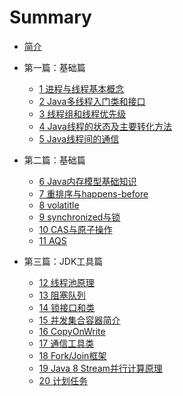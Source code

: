 # Summary

- [简介](README.md)

* 第一篇：基础篇
  * [1 进程与线程基本概念](./article/01/1.md)
  * [2 Java多线程入门类和接口](./article/01/2.md)
  * [3 线程组和线程优先级](./article/01/3.md)
  * [4 Java线程的状态及主要转化方法](./article/01/4.md)
  * [5 Java线程间的通信](./article/01/5.md)

* 第二篇：基础篇
  * [6 Java内存模型基础知识](./article/02/6.md)
  * [7 重排序与happens-before](./article/02/7.md)
  * [8 volatitle](./article/02/8.md)
  * [9 synchronized与锁](./article/02/9.md)
  * [10 CAS与原子操作](./article/02/10.md)
  * [11 AQS](./article/02/11.md)

* 第三篇：JDK工具篇
  * [12 线程池原理](./article/03/12.md)
  * [13 阻塞队列](./article/03/13.md)
  * [14 锁接口和类](./article/03/14.md)
  * [15 并发集合容器简介](./article/03/15.md)
  * [16 CopyOnWrite](./article/03/16.md)
  * [17 通信工具类](./article/03/17.md)
  * [18 Fork/Join框架](./article/03/18.md)
  * [19 Java 8 Stream并行计算原理](./article/03/19.md)
  * [20 计划任务](./article/03/20.md)